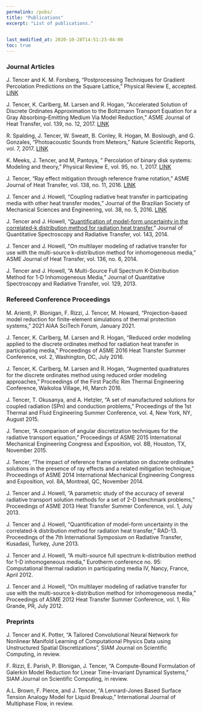 ```yaml
---
permalink: /pubs/
title: "Publications"
excerpt: "List of publications."

      
last_modified_at: 2020-10-28T14:51:23-04:00
toc: true
---
```


### Journal Articles

J. Tencer and K. M. Forsberg, “Postprocessing Techniques for Gradient Percolation Predictions on the Square Lattice,” Physical Review E, accepted.  [LINK](PRE2021)

J. Tencer, K. Carlberg, M. Larsen and R. Hogan, "Accelerated Solution of Discrete Ordinates Approximation to the Boltzmann Transport Equation for a Gray Absorbing–Emitting Medium Via Model Reduction," ASME Journal of Heat Transfer, vol. 139, no. 12, 2017.  [LINK](JHT2017)

R. Spalding, J. Tencer, W. Sweatt, B. Conley, R. Hogan, M. Boslough, and G. Gonzales, “Photoacoustic Sounds from Meteors,” Nature Scientific Reports, vol. 7, 2017.  [LINK](SREP2017)

K. Meeks, J. Tencer, and M, Pantoya, " Percolation of binary disk systems: Modeling and theory,” Physical Review E, vol. 95, no. 1, 2017.  [LINK](PRE2017)

J. Tencer, “Ray effect mitigation through reference frame rotation,” ASME Journal of Heat Transfer, vol. 138, no. 11, 2016.  [LINK](JHT2016)

J. Tencer and J. Howell, “Coupling radiative heat transfer in participating media with other heat transfer modes,” Journal of the Brazilian Society of Mechanical Sciences and Engineering, vol. 38, no. 5, 2016.  [LINK](JBSME2016)

J. Tencer and J. Howell, “[Quantification of model-form uncertainty in the correlated-k distribution method for radiation heat transfer](JQSRT2014),” Journal of Quantitative Spectroscopy and Radiative Transfer, vol. 143, 2014.

J. Tencer and J. Howell, “On multilayer modeling of radiative transfer for use with the multi-source k-distribution method for inhomogeneous media,” ASME Journal of Heat Transfer, vol. 136, no. 6, 2014.

J. Tencer and J. Howell, “A Multi-Source Full Spectrum K-Distribution Method for 1-D Inhomogeneous Media,” Journal of Quantitative Spectroscopy and Radiative Transfer, vol. 129, 2013.

### Refereed Conference Proceedings

M. Arienti, P. Blonigan, F. Rizzi, J. Tencer, M. Howard, “Projection-based model reduction for finite-element simulations of thermal protection systems,” 2021 AIAA SciTech Forum, January 2021.

J. Tencer, K. Carlberg, M. Larsen and R. Hogan, “Reduced order modeling applied to the discrete ordinates method for radiation heat transfer in participating media,” Proceedings of ASME 2016 Heat Transfer Summer Conference, vol. 2, Washington, DC, July 2016.

J. Tencer, K. Carlberg, M. Larsen and R. Hogan, “Augmented quadratures for the discrete ordinates method using reduced order modeling approaches,” Proceedings of the First Pacific Rim Thermal Engineering Conference, Waikoloa Village, HI, March 2016.

J. Tencer, T. Okusanya, and A. Hetzler, “A set of manufactured solutions for coupled radiation (SPn) and conduction problems,” Proceedings of the 1st Thermal and Fluid Engineering Summer Conference, vol. 4, New York, NY, August 2015.

J. Tencer, “A comparison of angular discretization techniques for the radiative transport equation,” Proceedings of ASME 2015 International Mechanical Engineering Congress and Exposition, vol. 8B, Houston, TX, November 2015.

J. Tencer, “The impact of reference frame orientation on discrete ordinates solutions in the presence of ray effects and a related mitigation technique,” Proceedings of ASME 2014 International Mechanical Engineering Congress and Exposition, vol. 8A, Montreal, QC, November 2014.

J. Tencer and J. Howell, “A parametric study of the accuracy of several radiative transport solution methods for a set of 2-D benchmark problems,” Proceedings of ASME 2013 Heat Transfer Summer Conference, vol. 1, July 2013.

J. Tencer and J. Howell, “Quantification of model-form uncertainty in the correlated-k distribution method for radiation heat transfer,” RAD-13. Proceedings of the 7th International Symposium on Radiative Transfer, Kusadasi, Turkey, June 2013.

J. Tencer and J. Howell, “A multi-source full spectrum k-distribution method for 1-D inhomogeneous media,” Eurotherm conference no. 95: Computational thermal radiation in participating media IV, Nancy, France, April 2012.

J. Tencer and J. Howell, “On multilayer modeling of radiative transfer for use with the multi-source k-distribution method for inhomogeneous media,” Proceedings of ASME 2012 Heat Transfer Summer Conference, vol. 1, Rio Grande, PR, July 2012.

### Preprints

J. Tencer and K. Potter, “A Tailored Convolutional Neural Network for Nonlinear Manifold Learning of Computational Physics Data using Unstructured Spatial Discretizations”, SIAM Journal on Scientific Computing, in review.

F. Rizzi, E. Parish, P. Blonigan, J. Tencer, “A Compute-Bound Formulation of Galerkin Model Reduction for Linear Time-Invariant Dynamical Systems,” SIAM Journal on Scientific Computing, in review.

A.L. Brown, F. Pierce, and J. Tencer, “A Lennard-Jones Based Surface Tension Analogy Model for Liquid Breakup,” International Journal of Multiphase Flow, in review.
